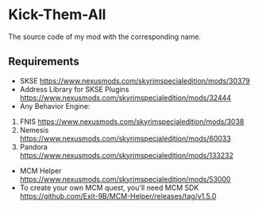# Kick-Them-All
The source code of my mod with the corresponding name.

## Requirements
- SKSE https://www.nexusmods.com/skyrimspecialedition/mods/30379
- Address Library for SKSE Plugins https://www.nexusmods.com/skyrimspecialedition/mods/32444
- Any Behavior Engine:

1. FNIS https://www.nexusmods.com/skyrimspecialedition/mods/3038
2. Nemesis https://www.nexusmods.com/skyrimspecialedition/mods/60033
3. Pandora https://www.nexusmods.com/skyrimspecialedition/mods/133232

- MCM Helper https://www.nexusmods.com/skyrimspecialedition/mods/53000
- To create your own MCM quest, you'll need MCM SDK https://github.com/Exit-9B/MCM-Helper/releases/tag/v1.5.0

